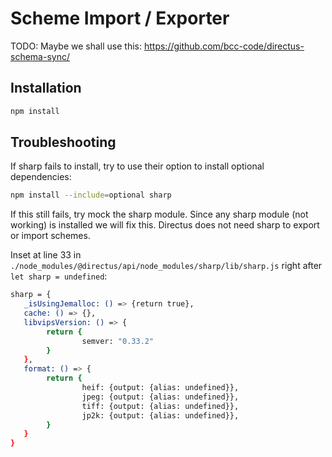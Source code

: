 # Scheme Import / Exporter

TODO: Maybe we shall use this: https://github.com/bcc-code/directus-schema-sync/

## Installation

```bash
npm install
```

## Troubleshooting

If sharp fails to install, try to use their option to install optional dependencies:

```bash
npm install --include=optional sharp
```

If this still fails, try mock the sharp module. Since any sharp module (not working) is installed we will fix this. Directus does not need sharp to export or import schemes.

Inset at line 33 in `./node_modules/@directus/api/node_modules/sharp/lib/sharp.js` right after `let sharp = undefined`:
```bash
sharp = {
   _isUsingJemalloc: () => {return true},
   cache: () => {},
   libvipsVersion: () => {
        return {
                semver: "0.33.2"
        }
   },
   format: () => {
        return {
                heif: {output: {alias: undefined}},
                jpeg: {output: {alias: undefined}},
                tiff: {output: {alias: undefined}},
                jp2k: {output: {alias: undefined}},
        }
   }
}
```